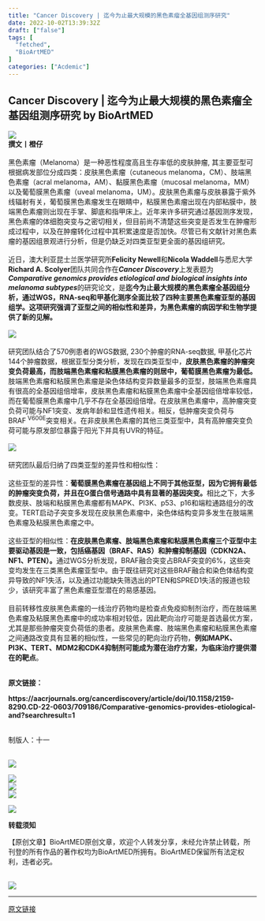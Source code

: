```yaml
---
title: "Cancer Discovery | 迄今为止最大规模的黑色素瘤全基因组测序研究"
date: 2022-10-02T13:39:32Z
draft: ["false"]
tags: [
  "fetched",
  "BioArtMED"
]
categories: ["Acdemic"]
---
```

Cancer Discovery | 迄今为止最大规模的黑色素瘤全基因组测序研究 by BioArtMED
------
<div><section data-mpa-powered-by="yiban.io"><img data-ratio="0.153" data-s="300,640" data-src="https://mmbiz.qpic.cn/mmbiz_gif/zO6xlS3tgcG350k7bTSuy9ZNcBic9icicl5qtFYVgVswIRJxdpvP6bZXAVznw5k9qG0HvyyPBCxbsd7mhCndiafe7w/640?wx_fmt=gif" data-type="gif" data-w="1000" src="https://mmbiz.qpic.cn/mmbiz_gif/zO6xlS3tgcG350k7bTSuy9ZNcBic9icicl5qtFYVgVswIRJxdpvP6bZXAVznw5k9qG0HvyyPBCxbsd7mhCndiafe7w/640?wx_fmt=gif"></section><section><span><strong><span>撰文丨橙仔</span></strong></span><br></section><section><br></section><section><span>黑色素瘤</span><span>（Melanoma）</span><span>是一种恶性程度高且生存率低的皮肤肿瘤, 其主要亚型可根据病发部位分成四类：皮肤黑色素瘤</span><span>（cutaneous melanoma，CM）</span><span>、肢端黑色素瘤</span><span>（acral melanoma，AM）</span><span>、黏膜黑色素瘤</span><span>（mucosal melanoma，MM）</span><span>以及葡萄膜黑色素瘤</span><span>（uveal melanoma，UM）</span><span>。皮肤黑色素瘤与皮肤暴露于紫外线辐射有关，葡萄膜黑色素瘤发生在眼睛中，粘膜黑色素瘤出现在内部粘膜中，肢端黑色素瘤则出现在手掌、脚底和指甲床上。近年来许多研究通过基因测序发现，黑色素瘤的体细胞突变与之密切相关，但目前尚不清楚这些突变是否发生在肿瘤形成过程中，以及在肿瘤转化过程中其积累速度是否加快。尽管已有文献针对黑色素瘤的基因组景观进行分析，但是仍缺乏对四类亚型更全面的基因组研究。</span></section><section><br></section><section><span>近日，澳大利亚昆士兰医学研究所<strong>Felicity Newell</strong>和<strong>Nicola Waddell</strong>与悉尼大学<strong>Richard A. Scolyer</strong>团队共同合作在<strong><em>Cancer Discovery</em></strong>上发表题为</span><span><strong><em>Comparative genomics provides etiological and biological insights into melanoma subtypes</em></strong></span><span>的研究论文，是</span><span><strong>迄今为止最大规模的黑色素瘤全基因组分析，通过WGS，RNA-seq和甲基化测序全面比较了四种主要黑色素瘤亚型的基因组学。这项研究强调了亚型之间的相似性和差异，为黑色素瘤的病因学和生物学提供了新的见解。</strong></span></section><section><br></section><section><img data-backh="187" data-backw="545" data-ratio="0.34365325077399383" data-src="https://mmbiz.qpic.cn/mmbiz_png/zO6xlS3tgcGJxTRdQibtlibPShJIbEIdsyhlFyEPuMzh0zB4rKu6M1K4863WRLSod3TWCUGf3icKk7ZJCibAh5tGbQ/640?wx_fmt=png" data-type="png" data-w="1292" src="https://mmbiz.qpic.cn/mmbiz_png/zO6xlS3tgcGJxTRdQibtlibPShJIbEIdsyhlFyEPuMzh0zB4rKu6M1K4863WRLSod3TWCUGf3icKk7ZJCibAh5tGbQ/640?wx_fmt=png"></section><section><br></section><section><span>研究团队结合了570例患者的WGS数据, 230个肿瘤的RNA-seq数据, 甲基化芯片144个肿瘤数据，根据亚型分类分析，发现在四类亚型中，<strong>皮肤黑色素瘤的肿瘤突变负荷最高，而肢端黑色素瘤和粘膜黑色素瘤的则居中，葡萄膜黑色素瘤为最低。</strong>肢端黑色素瘤和粘膜黑色素瘤是染色体结构变异数量最多的亚型，肢端黑色素瘤具有很高的全基因组倍增率，皮肤黑色素瘤和粘膜黑色素瘤中全基因组倍增率较低，而在葡萄膜黑色素瘤中几乎不存在全基因组倍增。在皮肤黑色素瘤中，高肿瘤突变负荷可能与NF1突变、发病年龄和显性遗传相关。相反，低肿瘤突变负荷与BRAF<sup> V600E</sup>突变相关。在非皮肤黑色素瘤的其他三类亚型中，具有高肿瘤突变负荷可能与原发部位暴露于阳光下并具有UVR的特征。</span></section><section><span><br></span></section><section><img data-backh="274" data-backw="562" data-ratio="0.4876543209876543" data-src="https://mmbiz.qpic.cn/mmbiz_png/zO6xlS3tgcGJxTRdQibtlibPShJIbEIdsyA57sOxbmicDzSTWad2zEh0pKXdWPgVRPXWvibTiaEfModwrYUPia5kH9SA/640?wx_fmt=png" data-type="png" data-w="1134" src="https://mmbiz.qpic.cn/mmbiz_png/zO6xlS3tgcGJxTRdQibtlibPShJIbEIdsyA57sOxbmicDzSTWad2zEh0pKXdWPgVRPXWvibTiaEfModwrYUPia5kH9SA/640?wx_fmt=png"></section><section><br></section><section><span>研究团队最后归纳了四类亚型的差异性和相似性：</span></section><section><span><br></span></section><section><span>这些亚型的差异性：<strong>葡萄膜黑色素瘤在基因组上不同于其他亚型，因为它拥有最低的肿瘤突变负荷，并且在G蛋白信号通路中具有显著的基因突变。</strong>相比之下，大多数皮肤、肢端和粘膜黑色素瘤都有MAPK、PI3K、p53、p16和端粒通路组分的改变。TERT启动子突变多发现在皮肤黑色素瘤中，染色体结构变异多发生在肢端黑色素瘤及粘膜黑色素瘤之中。</span></section><section><br></section><section><span>这些亚型的相似性：<strong>在皮肤黑色素瘤、肢端黑色素瘤和粘膜黑色素瘤三个亚型中主要驱动基因是一致，包括癌基因（BRAF、RAS）和肿瘤抑制基因（CDKN2A、NF1、PTEN）。</strong>通过WGS分析发现，BRAF融合突变占BRAF突变的6%，这些突变均发生在三类黑色素瘤亚型中。由于既往研究对这些BRAF融合和染色体结构变异导致的NF1失活，以及通过功能缺失筛选出的PTEN和SPRED1失活的报道也较少，该研究丰富了黑色素瘤亚型潜在的易感基因。</span></section><section><br></section><section><span>目前转移性皮肤黑色素瘤的一线治疗药物均是检查点免疫抑制剂治疗，而在肢端黑色素瘤及粘膜黑色素瘤中的成功率相对较低，因此靶向治疗可能是首选最优方案，尤其是那些肿瘤突变负荷低的患者。皮肤黑色素瘤、肢端黑色素瘤和粘膜黑色素瘤之间通路改变具有显著的相似性，一些常见的靶向治疗药物，<strong>例如MAPK、PI3K、TERT、MDM2和CDK4抑制剂可能成为潜在治疗方案，为临床治疗提供潜在的靶点</strong>。</span></section><section><br></section><p><span><strong>原文链接：</strong></span></p><p><span><strong>https://aacrjournals.org/cancerdiscovery/article/doi/10.1158/2159-8290.CD-22-0603/709186/Comparative-genomics-provides-etiological-and?searchresult=1</strong></span></p><section><br></section><section><span>制版人：十一</span></section><section><br></section><p><span><a target="_blank" href="https://mp.weixin.qq.com/s?__biz=MzA3MzQyNjY1MQ==&amp;mid=2652617040&amp;idx=2&amp;sn=a1b9d4db9bd9c5b71238a7fe828101f9&amp;scene=21#wechat_redirect" textvalue="你已选中了添加链接的内容" linktype="text" imgurl="" imgdata="null" tab="innerlink" data-linktype="1"><span data-positionback="static"><img data-backh="71" data-backw="562" data-cropselx1="0" data-cropselx2="562" data-cropsely1="0" data-cropsely2="71" data-ratio="0.12636505460218408" data-s="300,640" data-src="https://mmbiz.qpic.cn/mmbiz_png/PlqGiacEDZrl4WgbcZDnPNlicHClPXe6jgReO808LVjMshU3bYibXTWouFvYlUfdC2olhdslUbTMy7ickCoiaibIicMJA/640?wx_fmt=png&amp;wxfrom=5&amp;wx_lazy=1&amp;wx_co=1" data-type="jpeg" data-w="641" src="https://mmbiz.qpic.cn/mmbiz_png/PlqGiacEDZrl4WgbcZDnPNlicHClPXe6jgReO808LVjMshU3bYibXTWouFvYlUfdC2olhdslUbTMy7ickCoiaibIicMJA/640?wx_fmt=png&amp;wxfrom=5&amp;wx_lazy=1&amp;wx_co=1"></span></a></span></p><section><a target="_blank" href="https://mp.weixin.qq.com/s?__biz=MzA3MzQyNjY1MQ==&amp;mid=2652616140&amp;idx=2&amp;sn=14ff73ae2d475a6030afb5bd07ef13f7&amp;scene=21#wechat_redirect" textvalue="你已选中了添加链接的内容" linktype="text" imgurl="" imgdata="null" tab="innerlink" data-linktype="1"><span data-positionback="static"><img data-backh="71" data-backw="562" data-ratio="0.12636505460218408" data-s="300,640" data-src="https://mmbiz.qpic.cn/mmbiz_jpg/PlqGiacEDZrmX6lRZWRay4SCLbGUEOF5mzpMiaM71nuyeTtYtehjMyp84E7Z8YWbicPibd0Jkxf7AottY522SyrtnQ/640?wx_fmt=jpeg&amp;wxfrom=5&amp;wx_lazy=1&amp;wx_co=1" data-type="jpeg" data-w="641" src="https://mmbiz.qpic.cn/mmbiz_jpg/PlqGiacEDZrmX6lRZWRay4SCLbGUEOF5mzpMiaM71nuyeTtYtehjMyp84E7Z8YWbicPibd0Jkxf7AottY522SyrtnQ/640?wx_fmt=jpeg&amp;wxfrom=5&amp;wx_lazy=1&amp;wx_co=1"></span></a></section><section><a target="_blank" href="https://mp.weixin.qq.com/s?__biz=MzA3MzQyNjY1MQ==&amp;mid=2652589004&amp;idx=4&amp;sn=d391e0beef479ade335beb59276cd758&amp;scene=21#wechat_redirect" textvalue="你已选中了添加链接的内容" linktype="text" imgurl="" imgdata="null" tab="innerlink" data-linktype="1"><span data-positionback="static"><img data-backh="71" data-backw="562" data-cropselx1="0" data-cropselx2="562" data-cropsely1="0" data-cropsely2="71" data-galleryid="" data-ratio="0.12636505460218408" data-s="300,640" data-src="https://mmbiz.qpic.cn/mmbiz_png/zO6xlS3tgcFDBAtrJ06iaCGaYMRLEFTXdTOnQoQRDNnvEodFLKNP5dovI55qGxwLU17C42bCHAicGWn1BuUMCZGg/640?wx_fmt=png" data-type="png" data-w="641" src="https://mmbiz.qpic.cn/mmbiz_png/zO6xlS3tgcFDBAtrJ06iaCGaYMRLEFTXdTOnQoQRDNnvEodFLKNP5dovI55qGxwLU17C42bCHAicGWn1BuUMCZGg/640?wx_fmt=png"></span></a></section><section><section powered-by="xiumi.us"><section><section powered-by="xiumi.us"><section><section><section powered-by="xiumi.us"><section><section><section powered-by="xiumi.us"><section><section powered-by="xiumi.us"><section><section powered-by="xiumi.us"><section><section><section powered-by="xiumi.us"><section><section><section powered-by="xiumi.us"><section><a target="_blank" href="https://mp.weixin.qq.com/s?__biz=MzA3MzQyNjY1MQ==&amp;mid=2652612333&amp;idx=2&amp;sn=65f97b399ad6774cb73f36356c14eb54&amp;chksm=84e03559b397bc4f22037423acd0b86610ce5954a4bb5dc9d8827e60501372cb771e93fef127&amp;scene=21#wechat_redirect" textvalue="你已选中了添加链接的内容" linktype="text" imgurl="" imgdata="null" tab="innerlink" data-linktype="1"><span data-positionback="static"><img data-backh="71" data-backw="562" data-cropselx1="0" data-cropselx2="562" data-cropsely1="0" data-cropsely2="71" data-ratio="0.12636505460218408" data-s="300,640" data-src="https://mmbiz.qpic.cn/mmbiz_png/PlqGiacEDZrmX6lRZWRay4SCLbGUEOF5mqkvOgG1T0OcH8ibahxyic9Shy6p7g1evyGPgT8Oy8y0cxNkjBWP15kQQ/640?wx_fmt=png&amp;wxfrom=5&amp;wx_lazy=1&amp;wx_co=1" data-type="jpeg" data-w="641" src="https://mmbiz.qpic.cn/mmbiz_png/PlqGiacEDZrmX6lRZWRay4SCLbGUEOF5mqkvOgG1T0OcH8ibahxyic9Shy6p7g1evyGPgT8Oy8y0cxNkjBWP15kQQ/640?wx_fmt=png&amp;wxfrom=5&amp;wx_lazy=1&amp;wx_co=1"></span></a></section><section powered-by="xiumi.us"><p><a target="_blank" href="http://mp.weixin.qq.com/s?__biz=MzU1MDgzMzg3Nw==&amp;mid=2247495246&amp;idx=5&amp;sn=aeb93d8b696e1f4b854057335ccb2587&amp;chksm=fb9835f4ccefbce23577506a105469ba95b7b05976ed7db47bb2dd0f4e5ae6fe5115a91112c2&amp;scene=21#wechat_redirect" textvalue="你已选中了添加链接的内容" linktype="text" imgurl="" imgdata="null" data-itemshowtype="0" tab="innerlink" data-linktype="1" hasload="1"><span data-positionback="static"><img data-backh="70" data-backw="562" data-galleryid="" data-ratio="0.125" data-s="300,640" data-src="https://mmbiz.qpic.cn/mmbiz_jpg/IKLxiciahKsCzvN8jDl63I21tBHJRvKft497JicKbpflwTXPMqm7Sax7UhnaW4iadlokd66yOgf3eHONwhohVANcBQ/640?wx_fmt=jpeg&amp;wxfrom=5&amp;wx_lazy=1&amp;wx_co=1" data-type="jpeg" data-w="1080" src="https://mmbiz.qpic.cn/mmbiz_jpg/IKLxiciahKsCzvN8jDl63I21tBHJRvKft497JicKbpflwTXPMqm7Sax7UhnaW4iadlokd66yOgf3eHONwhohVANcBQ/640?wx_fmt=jpeg&amp;wxfrom=5&amp;wx_lazy=1&amp;wx_co=1"></span></a></p></section></section></section></section></section></section></section></section></section></section></section></section></section></section></section></section></section></section></section></section></section><section><section><section powered-by="xiumi.us"><section><section><p><span><strong>转载须知</strong></span></p></section></section></section></section><section><section powered-by="xiumi.us"><p>【原创文章】BioArtMED原创文章，欢迎个人转发分享，未经允许禁止转载，所刊登的所有作品的著作权均为BioArtMED所拥有。BioArtMED保留所有法定权利，违者必究。</p></section></section></section><section><br></section><section><img data-galleryid="" data-ratio="0.4375" data-s="300,640" data-src="https://mmbiz.qpic.cn/mmbiz_jpg/zO6xlS3tgcHICHwWgZtHVicuGWlEhuXA609aVyFVDicjmicTp3SoEUNHZzBeag9WXBQqicugNur7zRoVIXjjOVAichA/640?wx_fmt=jpeg" data-type="jpeg" data-w="1280" src="https://mmbiz.qpic.cn/mmbiz_jpg/zO6xlS3tgcHICHwWgZtHVicuGWlEhuXA609aVyFVDicjmicTp3SoEUNHZzBeag9WXBQqicugNur7zRoVIXjjOVAichA/640?wx_fmt=jpeg"></section></div>  
<hr>
<a href="https://mp.weixin.qq.com/s/Tn62EU2mtm7cJPJiKIn96g",target="_blank" rel="noopener noreferrer">原文链接</a>
